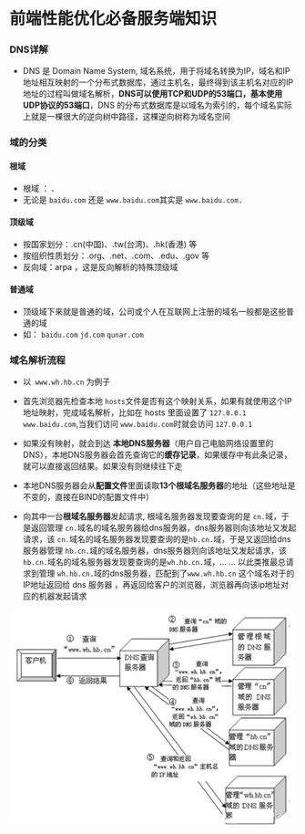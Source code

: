 # 前端性能优化必备服务端知识

### DNS详解

* DNS 是  Domain Name System, 域名系统，用于将域名转换为IP，域名和IP地址相互映射的一个分布式数据库，通过主机名，最终得到该主机名对应的IP地址的过程叫做域名解析，**DNS可以使用TCP和UDP的53端口，基本使用UDP协议的53端口**，DNS 的分布式数据库是以域名为索引的，每个域名实际上就是一棵很大的逆向树中路径，这棵逆向树称为域名空间

### 域的分类
#### 根域

- 根域	：	**.**
- 无论是 `baidu.com` 还是 `www.baidu.com`其实是 `www.baidu.com.`

#### **顶级域**

- 按国家划分：.cn(中国)、.tw(台湾)、.hk(香港) 等
- 按组织性质划分：.org、.net、.com、.edu、.gov 等
- 反向域：arpa ，这是反向解析的特殊顶级域

#### 普通域

* 顶级域下来就是普通的域，公司或个人在互联网上注册的域名一般都是这些普通的域
* 如： `baidu.com` `jd.com` `qunar.com`

### 域名解析流程

* 以` www.wh.hb.cn` 为例子

* 首先浏览器先检查本地 `hosts`文件是否有这个映射关系，如果有就使用这个IP地址映射，完成域名解析，比如在 hosts 里面设置了 `127.0.0.1 www.baidu.com`,当我们访问 `www.baidu.com`时就会访问 `127.0.0.1`

* 如果没有映射，就会到达 **本地DNS服务器**（用户自己电脑网络设置里的DNS），本地DNS服务器会首先查询它的**缓存记录**，如果缓存中有此条记录，就可以直接返回结果。如果没有则继续往下走
* 本地DNS服务器会从**配置文件**里面读取**13个根域名服务器**的地址（这些地址是不变的，直接在BIND的配置文件中）
* 向其中一台**根域名服务器**发起请求, 根域名服务器发现要查询的是 `cn.`域，于是返回管理 `cn.`域名的域名服务器给dns服务器，dns服务器则向该地址又发起请求，该 `cn.`域名的域名服务器发现要查询的是`hb.cn.`域，于是又返回给dns服务器管理 `hb.cn.`域的域名服务器，dns服务器则向该地址又发起请求，该  `hb.cn.`域名的域名服务器发现要查询的是`wh.hb.cn.`域，… … 以此类推最总请求到管理 `wh.hb.cn.`域的dns服务器，匹配到了`www.wh.hb.cn` 这个域名对于的IP地址返回给 dns 服务器 ，再返回给客户的浏览器，浏览器再向该ip地址对应的机器发起请求

![](./assert/dns-process.jpg)
